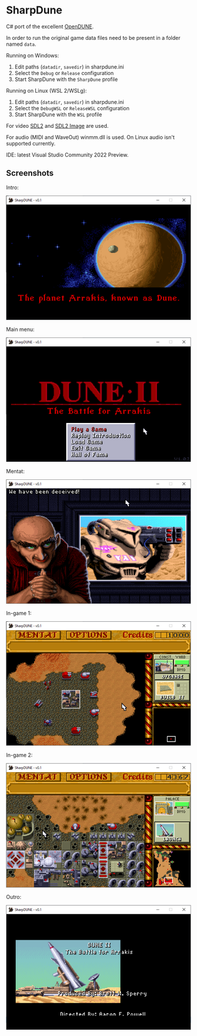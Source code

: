 # SharpDune
C# port of the excellent [OpenDUNE](https://github.com/OpenDUNE/OpenDUNE).

In order to run the original game data files need to be present in a folder named `data`.

Running on Windows:
1. Edit paths (`datadir`, `savedir`) in sharpdune.ini
2. Select the `Debug` or `Release` configuration
3. Start SharpDune with the `SharpDune` profile

Running on Linux (WSL 2/WSLg):
1. Edit paths (`datadir`, `savedir`) in sharpdune.ini
2. Select the `DebugWSL` or `ReleaseWSL` configuration
3. Start SharpDune with the `WSL` profile

For video [SDL2](https://www.libsdl.org) and [SDL2 Image](https://www.libsdl.org/projects/SDL_image) are used.

For audio (MIDI and WaveOut) winmm.dll is used. On Linux audio isn't supported currently.

IDE: latest Visual Studio Community 2022 Preview.

## Screenshots

Intro:

![](Images/intro.png)

Main menu:

![](Images/mainmenu.png)

Mentat:

![](Images/mentat.png)

In-game 1:

![](Images/ingame1.png)

In-game 2:

![](Images/ingame2.png)

Outro:

![](Images/outro.png)
